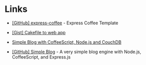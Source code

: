 # Links

* [[GitHub] express-coffee](https://github.com/twilson63/express-coffee) - Express Coffee Template

* [[Gist] Cakefile to web app](https://gist.github.com/TrevorBurnham/1188696)

* [Simple Blog with CoffeeScript, Node.js and CouchDB](http://blog.koostudios.com/?p=398)

* [[GitHub] Simple Blog](https://github.com/hectorcorrea/simple-blog) - A very simple blog engine with Node.js, CoffeeScript, and Express.js
